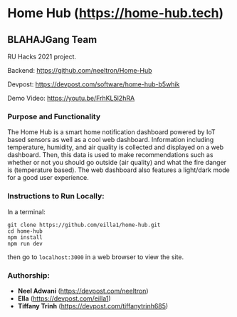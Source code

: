 # Home Hub (https://home-hub.tech)

## BLAHAJGang Team

RU Hacks 2021 project.

Backend: https://github.com/neeltron/Home-Hub

Devpost: https://devpost.com/software/home-hub-b5whik 

Demo Video: https://youtu.be/FrhKL5l2hRA

### Purpose and Functionality
The Home Hub is a smart home notification dashboard powered by IoT based sensors as well as a cool web dashboard. Information including temperature, humidity, and air quality is collected and displayed on a web dashboard. Then, this data is used to make recommendations such as whether or not you should go outside (air quality) and what the fire danger is (temperature based). The web dashboard also features a light/dark mode for a good user experience.


### Instructions to Run Locally:
In a terminal:
```
git clone https://github.com/eilla1/home-hub.git
cd home-hub
npm install
npm run dev
```
then go to ```localhost:3000``` in a web browser to view the site. 

### Authorship:
* **Neel Adwani** (https://devpost.com/neeltron)
* **Ella** (https://devpost.com/eilla1)
* **Tiffany Trinh** (https://devpost.com/tiffanytrinh685)
